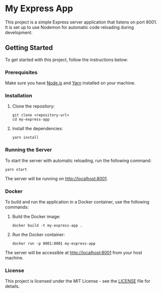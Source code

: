 # My Express App

This project is a simple Express server application that listens on port 8001. It is set up to use Nodemon for automatic code reloading during development.

## Getting Started

To get started with this project, follow the instructions below:

### Prerequisites

Make sure you have [Node.js](https://nodejs.org/) and [Yarn](https://yarnpkg.com/) installed on your machine.

### Installation

1. Clone the repository:
   ```
   git clone <repository-url>
   cd my-express-app
   ```

2. Install the dependencies:
   ```
   yarn install
   ```

### Running the Server

To start the server with automatic reloading, run the following command:
```
yarn start
```

The server will be running on [http://localhost:8001](http://localhost:8001).

### Docker

To build and run the application in a Docker container, use the following commands:

1. Build the Docker image:
   ```
   docker build -t my-express-app .
   ```

2. Run the Docker container:
   ```
   docker run -p 8001:8001 my-express-app
   ```

The server will be accessible at [http://localhost:8001](http://localhost:8001) from your host machine.

### License

This project is licensed under the MIT License - see the [LICENSE](LICENSE) file for details.